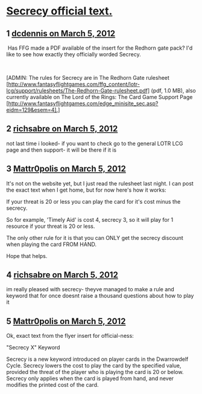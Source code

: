 # [Secrecy official text.](https://community.fantasyflightgames.com/topic/61461-secrecy-official-text/)

## 1 [dcdennis on March 5, 2012](https://community.fantasyflightgames.com/topic/61461-secrecy-official-text/?do=findComment&comment=602439)

 Has FFG made a PDF available of the insert for the Redhorn gate pack? I'd like to see how exactly they officially worded Secrecy.

 

[ADMIN: The rules for Secrecy are in The Redhorn Gate rulesheet [http://www.fantasyflightgames.com/ffg_content/lotr-lcg/support/rulesheets/The-Redhorn-Gate-rulesheet.pdf] (pdf, 1.0 MB), also currently available on The Lord of the Rings: The Card Game Support Page [http://www.fantasyflightgames.com/edge_minisite_sec.asp?eidm=129&esem=4].]

## 2 [richsabre on March 5, 2012](https://community.fantasyflightgames.com/topic/61461-secrecy-official-text/?do=findComment&comment=602453)

not last time i looked- if you want to check go to the general LOTR LCG page and then support- it will be there if it is

## 3 [Mattr0polis on March 5, 2012](https://community.fantasyflightgames.com/topic/61461-secrecy-official-text/?do=findComment&comment=602482)

It's not on the website yet, but I just read the rulesheet last night. I can post the exact text when I get home, but for now here's how it works:

If your threat is 20 or less you can play the card for it's cost minus the secrecy.

So for example, 'Timely Aid' is cost 4, secrecy 3, so it will play for 1 resource if your threat is 20 or less.

The only other rule for it is that you can ONLY get the secrecy discount when playing the card FROM HAND.

Hope that helps.

## 4 [richsabre on March 5, 2012](https://community.fantasyflightgames.com/topic/61461-secrecy-official-text/?do=findComment&comment=602488)

im really pleased with secrecy- theyve managed to make a rule and keyword that for once doesnt raise a thousand questions about how to play it

## 5 [Mattr0polis on March 5, 2012](https://community.fantasyflightgames.com/topic/61461-secrecy-official-text/?do=findComment&comment=602519)

Ok, exact text from the flyer insert for official-ness:

"Secrecy X" Keyword

Secrecy is a new keyword introduced on player cards in the Dwarrowdelf Cycle. Secrecy lowers the cost to play the card by the specified value, provided the threat of the player who is playing the card is 20 or below. Secrecy only applies when the card is played from hand, and never modifies the printed cost of the card.

 

 

 

 

 

 

 

 

 

 

 

 

 

 

 

 

 

 

